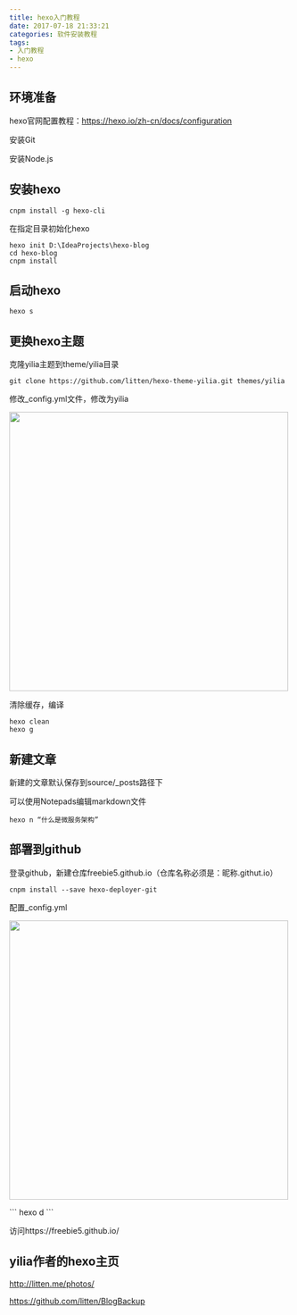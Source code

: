 ```yaml
---
title: hexo入门教程
date: 2017-07-18 21:33:21
categories: 软件安装教程
tags: 
- 入门教程
- hexo
---
```


## 环境准备

hexo官网配置教程：https://hexo.io/zh-cn/docs/configuration

安装Git

安装Node.js

## 安装hexo

```
cnpm install -g hexo-cli
```

在指定目录初始化hexo

```
hexo init D:\IdeaProjects\hexo-blog
cd hexo-blog
cnpm install
```

## 启动hexo

```
hexo s
```

## 更换hexo主题

克隆yilia主题到theme/yilia目录

```
git clone https://github.com/litten/hexo-theme-yilia.git themes/yilia
```

修改_config.yml文件，修改为yilia
<p><img src="/assets/blogImg/hexo入门教程_01.png" width="500"></p> 
清除缓存，编译

```
hexo clean
hexo g
```

## 新建文章

新建的文章默认保存到source/_posts路径下

可以使用Notepads编辑markdown文件

```
hexo n “什么是微服务架构”
```

## 部署到github

登录github，新建仓库freebie5.github.io（仓库名称必须是：昵称.githut.io）

```
cnpm install --save hexo-deployer-git
```

配置_config.yml
<p><img src="/assets/blogImg/hexo入门教程_02.png" width="500"></p> 
```
hexo d
```

访问https://freebie5.github.io/

## yilia作者的hexo主页

http://litten.me/photos/

https://github.com/litten/BlogBackup